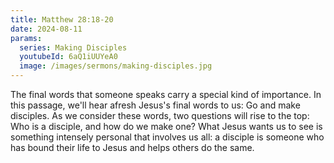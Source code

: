 ```yaml
---
title: Matthew 28:18-20
date: 2024-08-11
params:
  series: Making Disciples
  youtubeId: 6aQ1iUUYeA0
  image: /images/sermons/making-disciples.jpg
---
```


The final words that someone speaks carry a special kind of importance. In this passage, we'll hear afresh Jesus's final words to us: Go and make disciples. As we consider these words, two questions will rise to the top: Who is a disciple, and how do we make one? What Jesus wants us to see is something intensely personal that involves us all: a disciple is someone who has bound their life to Jesus and helps others do the same.
